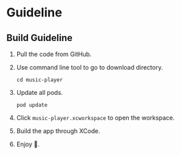 # Guideline

## Build Guideline

1. Pull the code from GitHub.

2. Use command line tool to go to download directory.

   ```
   cd music-player
   ```

3. Update all pods.

   ```
   pod update
   ```

4. Click `music-player.xcworkspace` to open the workspace.

5. Build the app through XCode.

6. Enjoy :beers:.
